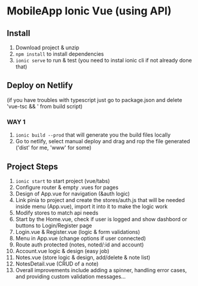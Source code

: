 # MobileApp Ionic Vue (using API)

## Install

1. Download project & unzip
2. `npm install` to install dependencies
3. `ionic serve` to run & test (you need to instal ionic cli if not already done that)

## Deploy on Netlify

(if you have troubles with typescript just go to package.json and delete 'vue-tsc && ' from build script)

### WAY 1

1. `ionic build --prod` that will generate you the build files locally
2. Go to netlify, select manual deploy and drag and rop the file generated ('dist' for me, 'www' for some)

## Project Steps

1. `ionic start` to start project (vue/tabs)
2. Configure router & empty .vues for pages
3. Design of App.vue for navigation (&auth logic)
4. Link pinia to project and create the stores/auth.js that will be needed inside menu (App.vue), import it into it to make the logic work
5. Modify stores to match api needs
6. Start by the Home.vue, check if user is logged and show dashbord or buttons to Login/Register page
7. Login.vue & Register.vue (logic & form validations)
8. Menu in App.vue (change options if user connected)
9. Route auth protected (notes, noted/:id and account)
10. Account.vue logic & design (easy job)
11. Notes.vue (store logic & design, add/delete & note list)
12. NotesDetail.vue (CRUD of a note)
13. Overall improvements include adding a spinner, handling error cases, and providing custom validation messages...
